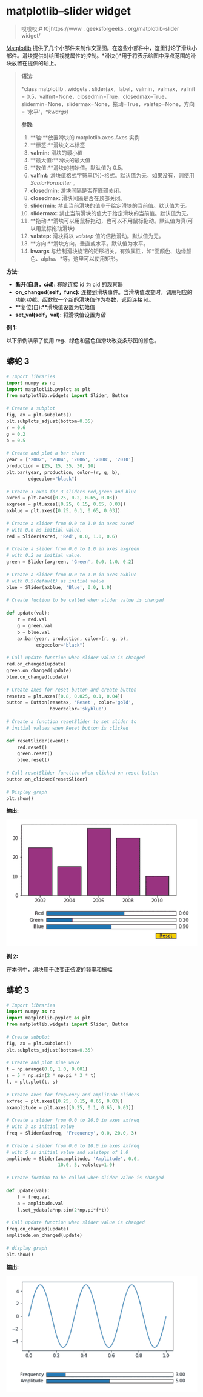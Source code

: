 # matplotlib–slider widget

> 哎哎哎:# t0]https://www . geeksforgeeks . org/matplotlib-slider widget/

[Matplotlib](https://www.geeksforgeeks.org/python-introduction-matplotlib/) 提供了几个小部件来制作交互图。在这些小部件中，这里讨论了滑块小部件。滑块提供对绘图视觉属性的控制。*滑块()*用于将表示绘图中浮点范围的滑块放置在提供的轴上。

> **语法:**
> 
> *class matplotlib . widgets . slider(ax，label，valmin，valmax，valinit = 0.5，valfmt=None，closedmin=True，closedmax=True，slidermin=None，slidermax=None，拖动=True，valstep=None，方向= '水平'，**kwargs)*
> 
> **参数:**
> 
> 1.  **轴:**放置滑块的 matplotlib.axes.Axes 实例
> 2.  **标签:**滑块文本标签
> 3.  **valmin:** 滑块的最小值
> 4.  **最大值:**滑块的最大值
> 5.  **数值:**滑块的初始值。默认值为 0.5。
> 6.  **valfmt:** 滑块值格式字符串(%)-格式。默认值为无。如果没有，则使用 *ScalarFormatter* 。
> 7.  **closedmin:** 滑块间隔是否在底部关闭。
> 8.  **closedmax:** 滑块间隔是否在顶部关闭。
> 9.  **slidermin:** 禁止当前滑块的值小于给定滑块的当前值。默认值为无。
> 10.  **slidermax:** 禁止当前滑块的值大于给定滑块的当前值。默认值为无。
> 11.  **拖动:**滑块可以用鼠标拖动，也可以不用鼠标拖动。默认值为真(可以用鼠标拖动滑块)
> 12.  **valstep:** 滑块将以 *valstep* 值的倍数滑动。默认值为无。
> 13.  **方向:**滑块方向，垂直或水平。默认值为水平。
> 14.  **kwargs** 与绘制滑块旋钮的矩形相关。有效属性，如*面颜色、边缘颜色、alpha、*等。这里可以使用矩形。

**方法:**

*   **断开(自身，cid):** 移除连接 id 为 cid 的观察器
*   **on_changed(self，func):** 连接到滑块事件。当滑块值改变时，调用相应的功能*功能*。*函数*取一个新的滑块值作为参数，返回连接 id。
*   **复位(自):**滑块值设置为初始值
*   **set_val(self，val):** 将滑块值设置为*值*

**例 1:**

以下示例演示了使用 reg、绿色和蓝色值滑块改变条形图的颜色。

## 蟒蛇 3

```py
# Import libraries
import numpy as np
import matplotlib.pyplot as plt
from matplotlib.widgets import Slider, Button

# Create a subplot
fig, ax = plt.subplots()
plt.subplots_adjust(bottom=0.35)
r = 0.6
g = 0.2
b = 0.5

# Create and plot a bar chart
year = ['2002', '2004', '2006', '2008', '2010']
production = [25, 15, 35, 30, 10]
plt.bar(year, production, color=(r, g, b),
        edgecolor="black")

# Create 3 axes for 3 sliders red,green and blue
axred = plt.axes([0.25, 0.2, 0.65, 0.03])
axgreen = plt.axes([0.25, 0.15, 0.65, 0.03])
axblue = plt.axes([0.25, 0.1, 0.65, 0.03])

# Create a slider from 0.0 to 1.0 in axes axred
# with 0.6 as initial value.
red = Slider(axred, 'Red', 0.0, 1.0, 0.6)

# Create a slider from 0.0 to 1.0 in axes axgreen
# with 0.2 as initial value.
green = Slider(axgreen, 'Green', 0.0, 1.0, 0.2)

# Create a slider from 0.0 to 1.0 in axes axblue
# with 0.5(default) as initial value
blue = Slider(axblue, 'Blue', 0.0, 1.0)

# Create fuction to be called when slider value is changed

def update(val):
    r = red.val
    g = green.val
    b = blue.val
    ax.bar(year, production, color=(r, g, b),
           edgecolor="black")

# Call update function when slider value is changed
red.on_changed(update)
green.on_changed(update)
blue.on_changed(update)

# Create axes for reset button and create button
resetax = plt.axes([0.8, 0.025, 0.1, 0.04])
button = Button(resetax, 'Reset', color='gold',
                hovercolor='skyblue')

# Create a function resetSlider to set slider to
# initial values when Reset button is clicked

def resetSlider(event):
    red.reset()
    green.reset()
    blue.reset()

# Call resetSlider function when clicked on reset button
button.on_clicked(resetSlider)

# Display graph
plt.show()
```

**输出:**

![](img/dd30c2bbd11e4986865943fe448bc87c.png)

**例 2:**

在本例中，滑块用于改变正弦波的频率和振幅

## 蟒蛇 3

```py
# Import libraries
import numpy as np
import matplotlib.pyplot as plt
from matplotlib.widgets import Slider, Button

# Create subplot
fig, ax = plt.subplots()
plt.subplots_adjust(bottom=0.35)

# Create and plot sine wave
t = np.arange(0.0, 1.0, 0.001)
s = 5 * np.sin(2 * np.pi * 3 * t)
l, = plt.plot(t, s)

# Create axes for frequency and amplitude sliders
axfreq = plt.axes([0.25, 0.15, 0.65, 0.03])
axamplitude = plt.axes([0.25, 0.1, 0.65, 0.03])

# Create a slider from 0.0 to 20.0 in axes axfreq
# with 3 as initial value
freq = Slider(axfreq, 'Frequency', 0.0, 20.0, 3)

# Create a slider from 0.0 to 10.0 in axes axfreq
# with 5 as initial value and valsteps of 1.0
amplitude = Slider(axamplitude, 'Amplitude', 0.0,
                   10.0, 5, valstep=1.0)

# Create fuction to be called when slider value is changed

def update(val):
    f = freq.val
    a = amplitude.val
    l.set_ydata(a*np.sin(2*np.pi*f*t))

# Call update function when slider value is changed
freq.on_changed(update)
amplitude.on_changed(update)

# display graph
plt.show()
```

**输出:**

![](img/4f730c5c080c360cd141d57a981cfc37.png)